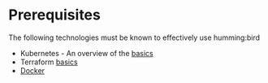 # Prerequisites

The following technologies must be known to effectively use humming:bird

- Kubernetes - An overview of the [basics](https://kubernetes.io/docs/tutorials/kubernetes-basics/)
- Terraform [basics](https://developer.hashicorp.com/terraform/tutorials/aws-get-started/infrastructure-as-code)
- [Docker](https://docs.docker.com/get-started/)
